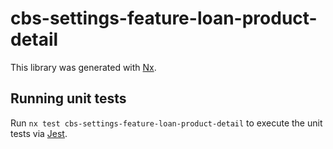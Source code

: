 # cbs-settings-feature-loan-product-detail

This library was generated with [Nx](https://nx.dev).

## Running unit tests

Run `nx test cbs-settings-feature-loan-product-detail` to execute the unit tests via [Jest](https://jestjs.io).
